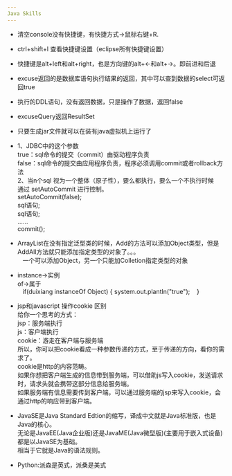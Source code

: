 ```yaml
---
Java Skills
---  
```

- 清空console没有快捷键，有快捷方式->鼠标右键+R.  
- ctrl+shift+l 查看快捷键设置（eclipse所有快捷键设置）  
- 快捷键是alt+left和alt+right，也是方向键的alt+←和alt+→。即前进和后退  
- excuse返回的是数据库语句执行结果的返回，其中可以查到数据的select可返回true  
- 执行的DDL语句，没有返回数据，只是操作了数据，返回false  
- excuseQuery返回ResultSet  
- 只要生成jar文件就可以在装有java虚拟机上运行了  
- 1、JDBC中的这个参数  
    true：sql命令的提交（commit）由驱动程序负责  
    false：sql命令的提交由应用程序负责，程序必须调用commit或者rollback方法  
    2、当n个sql 视为一个整体（原子性），要么都执行，要么一个不执行时候  
    通过 setAutoCommit 进行控制。  
    setAutoCommit(false);  
    sql语句;  
    sql语句;  
    ......  
    commit();  

- ArrayList在没有指定泛型类的时候，Add的方法可以添加Object类型，但是AddAll方法就只能添加指定类型的对象了。。。  
    一个可以添加Object，另一个只能加Colletion指定类型的对象  
- instance→实例  
    of→属于  
    if(duixiang instanceOf Object)
    {
        system.out.plantln("true");
    }
- jsp和javascript 操作cookie 区别  
给你一个思考的方式：  
jsp：服务端执行  
js：客户端执行  
cookie：游走在客户端与服务端  
所以，你可以把cookie看成一种参数传递的方式，至于传递的方向，看你的需求了。  
cookie是http的内容范畴。  
如果你想把客户端生成的信息带到服务端，可以借助js写入cookie，发送请求时，请求头就会携带这部分信息给服务端。  
如果服务端有信息需要传到客户端，可以通过服务端的jsp来写入cookie，会通过http的响应带到客户端。  

- JavaSE是Java Standard Edtion的缩写，译成中文就是Java标准版，也是Java的核心。  
    无论是JavaEE(Java企业版)还是JavaME(Java微型版)(主要用于嵌入式设备)都是以JavaSE为基础。  
    相当于它就是Java的语法规则。  

- Python:派森是英式，派桑是美式
